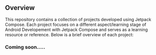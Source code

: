 
## Overview

This repository contains a collection of projects developed using Jetpack Compose. Each project focuses on a different aspect/learning stage of Android Developement with Jetpack Compose and serves as a learning resource or reference. Below is a brief overview of each project:


### Coming soon.....
